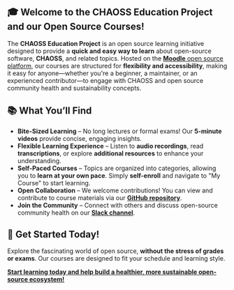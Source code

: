 ## 🎓 Welcome to the CHAOSS Education Project and our Open Source Courses!  

The **CHAOSS Education Project** is an open source learning initiative designed to provide a **quick and easy way to learn** about open-source software, **CHAOSS**, and related topics. Hosted on the [**Moodle** open source platform](https://chaoss.moodlecloud.com/?redirect=0), our courses are structured for **flexibility and accessibility**, making it easy for anyone—whether you're a beginner, a maintainer, or an experienced contributor—to engage with CHAOSS and open source community health and sustainability concepts.  

## 📚 What You’ll Find  
-  **Bite-Sized Learning** – No long lectures or formal exams! Our **5-minute videos** provide concise, engaging insights.  
-  **Flexible Learning Experience** – Listen to **audio recordings**, read **transcriptions**, or explore **additional resources** to enhance your understanding.  
-  **Self-Paced Courses** – Topics are organized into categories, allowing you to **learn at your own pace**. Simply **self-enroll** and navigate to "My Course" to start learning.  
-  **Open Collaboration** – We welcome contributions! You can view and contribute to course materials via our **[GitHub repository](https://github.com/chaoss/education)**.  
-  **Join the Community** – Connect with others and discuss open-source community health on our **[Slack channel](https://join.slack.com/t/chaoss-workspace/shared_invite/zt-28p56bayt-67TRjdA4yJWQmUd4hCzULg)**.  

## 🚀 Get Started Today!  
Explore the fascinating world of open source, **without the stress of grades or exams**. Our courses are designed to fit your schedule and learning style.  

**[Start learning today and help build a healthier, more sustainable open-source ecosystem!](https://chaoss.moodlecloud.com/?redirect=0)**  
